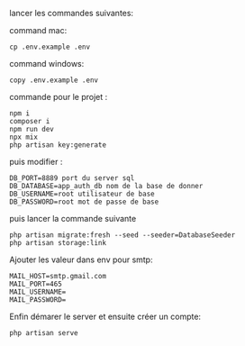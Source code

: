 lancer les commandes suivantes:

command mac:
```
cp .env.example .env 
```
command windows:
```
copy .env.example .env
```
commande pour le projet :
```
npm i
composer i
npm run dev
npx mix
php artisan key:generate
```


puis modifier :
```
DB_PORT=8889 port du server sql
DB_DATABASE=app_auth_db nom de la base de donner
DB_USERNAME=root utilisateur de base
DB_PASSWORD=root mot de passe de base
```
puis lancer la commande suivante
```
php artisan migrate:fresh --seed --seeder=DatabaseSeeder
php artisan storage:link
```


Ajouter les valeur dans env pour smtp:
```
MAIL_HOST=smtp.gmail.com
MAIL_PORT=465
MAIL_USERNAME=
MAIL_PASSWORD=
```


Enfin démarer le server et ensuite créer un compte:
```
php artisan serve
```
